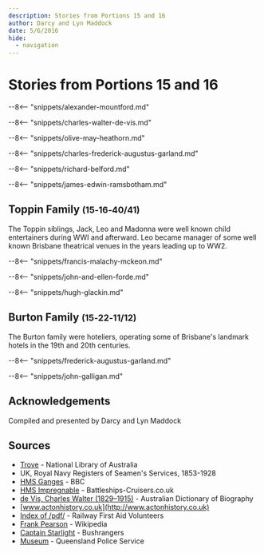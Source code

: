```yaml
---
description: Stories from Portions 15 and 16 
author: Darcy and Lyn Maddock
date: 5/6/2016
hide:
  - navigation
---
```


# Stories from Portions 15 and 16   


--8<-- "snippets/alexander-mountford.md"

--8<-- "snippets/charles-walter-de-vis.md"

--8<-- "snippets/olive-may-heathorn.md"

--8<-- "snippets/charles-frederick-augustus-garland.md"

--8<-- "snippets/richard-belford.md"

<!--
## Richard Belford <small>(15‑11‑6)</small>

Richard Belford died on 28 April 1865 and was interred in the North Brisbane Burial Ground at Paddington before his remains and headstone were transferred to Toowong in 1913. Richard was for many years connected with the colonial press in New South Wales, Victoria and Queensland.

-->

<!-- TODO harmonise with snippet -->

--8<-- "snippets/james-edwin-ramsbotham.md"

## Toppin Family <small>(15‑16‑40/41)</small>

The Toppin siblings, Jack, Leo and Madonna were well known child entertainers during WWI and afterward. Leo became manager of some well known Brisbane theatrical venues in the years leading up to WW2.

--8<-- "snippets/francis-malachy-mckeon.md"

--8<-- "snippets/john-and-ellen-forde.md"

--8<-- "snippets/hugh-glackin.md"

## Burton Family <small>(15‑22‑11/12)</small>

The Burton family were hoteliers, operating some of Brisbane's landmark hotels in the 19th and 20th centuries.

--8<-- "snippets/frederick-augustus-garland.md"

--8<-- "snippets/john-galligan.md"

## Acknowledgements

Compiled and presented by Darcy and Lyn Maddock

## Sources

- [Trove](https://trove.nla.gov.au) - National Library of Australia
- UK, Royal Navy Registers of Seamen's Services, 1853-1928 
- [HMS Ganges](https://www.bbc.co.uk/suffolk/content/articles/2009/08/17/hms_ganges_campaign_lw_feature.shtml) - BBC
- [HMS Impregnable](https://www.battleships-cruisers.co.uk/hms_impregnable.htm) - Battleships-Cruisers.co.uk
- [de Vis, Charles Walter (1829–1915)](https://adb.anu.edu.au/biography/de-vis-charles-walter-3406) - Australian Dictionary of Biography
- [www.actonhistory.co.uk](http://www.actonhistory.co.uk) 
- [Index of /pdf/](https://www.railwayfirstaidvolunteers.org.au/pdf/) - Railway First Aid Volunteers 
- [Frank Pearson](https://en.wikipedia.org/wiki/Frank_Pearson) - Wikipedia
- [Captain Starlight](http://bushrangersau.blogspot.com/2011/02/captain-starlight.html) - Bushrangers
- [Museum](https://www.police.qld.gov.au/museum) - Queensland Police Service

<!--
<div class="noprint" markdown="1">

## Brochure

**[Download this walk](../assets/guides/portion15-and-16.pdf)** - designed to be printed and folded in half to make an A5 brochure.

</div>
-->
